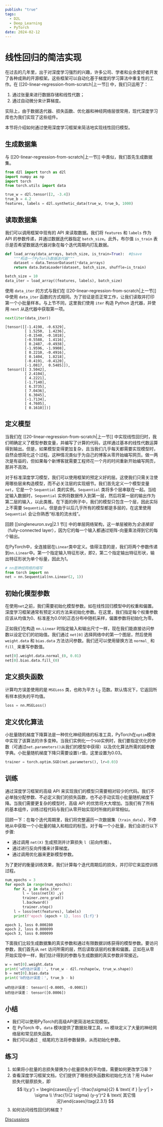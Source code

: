 ```yaml
---
publish: "true"
tags:
  - D2L
  - Deep_Learning
  - PyTorch
date: 2024-02-12
---
```

# 线性回归的简洁实现

在过去的几年里，出于对深度学习强烈的兴趣，许多公司、学者和业余爱好者开发了各种成熟的开源框架。这些框架可以自动化基于梯度的学习算法中重复性的工作。在 [[20-linear-regression-from-scratch|上一节]] 中，我们只运用了：
1) 通过张量来进行数据存储和线性代数；
2) 通过自动微分来计算梯度。

实际上，由于数据迭代器、损失函数、优化器和神经网络层很常用，现代深度学习库也为我们实现了这些组件。

本节将介绍如何通过使用深度学习框架来简洁地实现线性回归模型。

## 生成数据集

与 [[20-linear-regression-from-scratch|上一节]] 中类似，我们首先生成数据集。

```python
from d2l import torch as d2l
import numpy as np
import torch
from torch.utils import data

true_w = d2l.tensor([2, -3.4])
true_b = 4.2
features, labels = d2l.synthetic_data(true_w, true_b, 1000)
```

## 读取数据集

我们可以调用框架中现有的 API 来读取数据。我们将 `features` 和 `labels` 作为 API 的参数传递，并通过数据迭代器指定 `batch_size`。此外，布尔值 `is_train` 表示是否希望数据迭代器对象在每个迭代周期内打乱数据。

```python
def load_array(data_arrays, batch_size, is_train=True):  #@save
    """构造一个PyTorch数据迭代器"""
    dataset = data.TensorDataset(*data_arrays)
    return data.DataLoader(dataset, batch_size, shuffle=is_train)

batch_size = 10
data_iter = load_array((features, labels), batch_size)
```

使用 `data_iter` 的方式与我们在 [[20-linear-regression-from-scratch|上一节]] 中使用 `data_iter` 函数的方式相同。为了验证是否正常工作，让我们读取并打印第一个小批量样本。与上节不同，这里我们使用 `iter` 构造 Python 迭代器，并使用 `next` 从迭代器中获取第一项。

```python
next(iter(data_iter))
```

```output
[tensor([[-1.4198, -0.6329],
         [ 1.5250,  1.4236],
         [-0.1540, -0.1018],
         [-0.5588,  1.4116],
         [ 0.2487, -0.4938],
         [-1.9596, -1.9908],
         [ 0.2210, -0.4916],
         [ 0.1404,  1.8218],
         [-0.4191, -0.4120],
         [-1.0817,  0.5485]]),
 tensor([[ 3.5042],
         [ 2.4104],
         [ 4.2221],
         [-1.7140],
         [ 6.3735],
         [ 7.0436],
         [ 6.3045],
         [-1.7134],
         [ 4.7605],
         [ 0.1610]])]
```

## 定义模型

当我们在 [[20-linear-regression-from-scratch|上一节]] 中实现线性回归时，我们明确定义了模型参数变量，并编写了计算的代码，这样通过基本的线性代数运算得到输出。但是，如果模型变得更加复杂，且当我们几乎每天都需要实现模型时，自然会想简化这个过程。这种情况类似于为自己的博客从零开始编写网页。做一两次是有益的，但如果每个新博客就需要工程师花一个月的时间重新开始编写网页，那并不高效。

对于标准深度学习模型，我们可以使用框架的预定义好的层。这使我们只需关注使用哪些层来构造模型，而不必关注层的实现细节。我们首先定义一个模型变量 `net`，它是一个 `Sequential` 类的实例。`Sequential` 类将多个层串联在一起。当给定输入数据时，`Sequential` 实例将数据传入到第一层，然后将第一层的输出作为第二层的输入，以此类推。在下面的例子中，我们的模型只包含一个层，因此实际上不需要 `Sequential`。但是由于以后几乎所有的模型都是多层的，在这里使用 `Sequential` 会让你熟悉“标准的流水线”。

回顾 [[singleneuron.svg|2.1 节]] 中的单层网络架构，这一单层被称为*全连接层*（fully-connected layer），因为它的每一个输入都通过矩阵-向量乘法得到它的每个输出。

在PyTorch中，全连接层在`Linear`类中定义。值得注意的是，我们将两个参数传递到`nn.Linear`中。第一个指定输入特征形状，即2，第二个指定输出特征形状，输出特征形状为单个标量，因此为1。

```python
# nn是神经网络的缩写
from torch import nn
net = nn.Sequential(nn.Linear(2, 1))
```

## 初始化模型参数

在使用`net`之前，我们需要初始化模型参数。如在线性回归模型中的权重和偏置。深度学习框架通常有预定义的方法来初始化参数。在这里，我们指定每个权重参数应该从均值为0、标准差为0.01的正态分布中随机采样，偏置参数将初始化为零。

正如我们在构造 `nn.Linear` 时指定输入和输出尺寸一样，现在我们能直接访问参数以设定它们的初始值。我们通过 `net[0]` 选择网络中的第一个图层，然后使用 `weight.data` 和 `bias.data` 方法访问参数。我们还可以使用替换方法 `normal_` 和 `fill_` 来重写参数值。

```python
net[0].weight.data.normal_(0, 0.01)
net[0].bias.data.fill_(0)
```

## 定义损失函数

计算均方误差使用的是 `MSELoss` 类，也称为平方 $L_2$ 范数。默认情况下，它返回所有样本损失的平均值。

```python
loss = nn.MSELoss()
```

## 定义优化算法

小批量随机梯度下降算法是一种优化神经网络的标准工具，PyTorch在`optim`模块中实现了该算法的许多变种。当我们实例化一个`SGD`实例时，我们要指定优化的参数（可通过`net.parameters()`从我们的模型中获得）以及优化算法所需的超参数字典。小批量随机梯度下降只需要设置`lr`值，这里设置为0.03。

```python
trainer = torch.optim.SGD(net.parameters(), lr=0.03)
```

## 训练

通过深度学习框架的高级 API 来实现我们的模型只需要相对较少的代码。我们不必单独分配参数、不必定义我们的损失函数，也不必手动实现小批量随机梯度下降。当我们需要更复杂的模型时，高级 API 的优势将大大增加。当我们有了所有的基本组件，训练过程代码与我们从零开始实现时所做的非常相似。

回顾一下：在每个迭代周期里，我们将完整遍历一次数据集（`train_data`），不停地从中获取一个小批量的输入和相应的标签。对于每一个小批量，我们会进行以下步骤:
* 通过调用 `net(X)` 生成预测并计算损失 `l`（前向传播）。
* 通过进行反向传播来计算梯度。
* 通过调用优化器来更新模型参数。

为了更好的衡量训练效果，我们计算每个迭代周期后的损失，并打印它来监控训练过程。

```python
num_epochs = 3
for epoch in range(num_epochs):
    for X, y in data_iter:
        l = loss(net(X) ,y)
        trainer.zero_grad()
        l.backward()
        trainer.step()
    l = loss(net(features), labels)
    print(f'epoch {epoch + 1}, loss {l:f}')
```

```output
epoch 1, loss 0.000280
epoch 2, loss 0.000099
epoch 3, loss 0.000099

```

下面我们比较生成数据集的真实参数和通过有限数据训练获得的模型参数。要访问参数，我们首先从 `net` 访问所需的层，然后读取该层的权重和偏置。正如在从零开始实现中一样，我们估计得到的参数与生成数据的真实参数非常接近。

```python
w = net[0].weight.data
print('w的估计误差：', true_w - d2l.reshape(w, true_w.shape))
b = net[0].bias.data
print('b的估计误差：', true_b - b)
```

```output
w的估计误差： tensor([-0.0005, -0.0001])
b的估计误差： tensor([0.0006])

```

## 小结

* 我们可以使用PyTorch的高级API更简洁地实现模型。
* 在 PyTorch 中，`data` 模块提供了数据处理工具，`nn` 模块定义了大量的神经网络层和常见损失函数。
* 我们可以通过 `_` 结尾的方法将参数替换，从而初始化参数。


## 练习

1. 如果将小批量的总损失替换为小批量损失的平均值，需要如何更改学习率？
2. 查看深度学习框架文档，它们提供了哪些损失函数和初始化方法？用 Huber 损失代替原损失，即
$$
l(y,y') = \begin{cases}|y-y'| -\frac{\sigma}{2} & \text{ if } |y-y'| > \sigma \\ \frac{1}{2 \sigma} (y-y')^2 & \text{ 其它情况}\end{cases}\tag{2.3.1}
$$
3. 如何访问线性回归的梯度？

[Discussions](https://discuss.d2l.ai/t/1781)
